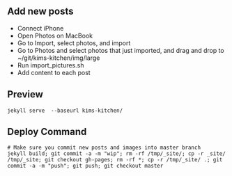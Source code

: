## Add new posts
- Connect iPhone
- Open Photos on MacBook
- Go to Import, select photos, and import
- Go to Photos and select photos that just imported, and drag and drop to ~/git/kims-kitchen/img/large
- Run import_pictures.sh
- Add content to each post

## Preview
```
jekyll serve  --baseurl kims-kitchen/
```

## Deploy Command
```
# Make sure you commit new posts and images into master branch
jekyll build; git commit -a -m "wip"; rm -rf /tmp/_site/; cp -r _site/ /tmp/_site; git checkout gh-pages; rm -rf *; cp -r /tmp/_site/ .; git commit -a -m "push"; git push; git checkout master
```
